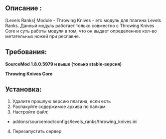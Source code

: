 ## Описание :
[Levels Ranks] Module - Throwing Knives - это модуль для плагина Levels Ranks. Данный модуль работает только совместно с Throwing Knives Core и суть работы модуля в том, что он выдает определенное кол-во метательных ножей при респавне.​
## Требования:
**SourceMod 1.8.0.5979 и выше (только stable-версия)**

**Throwing Knives Core**
## Установка:
1) Удалите прошлую версию плагина, если есть
2) Распакуйте содержимое архива по папкам
3) Настройте файл:
- addons/sourcemod/configs/levels_ranks/throwing_knives.ini​
4) Перезапустить сервер
